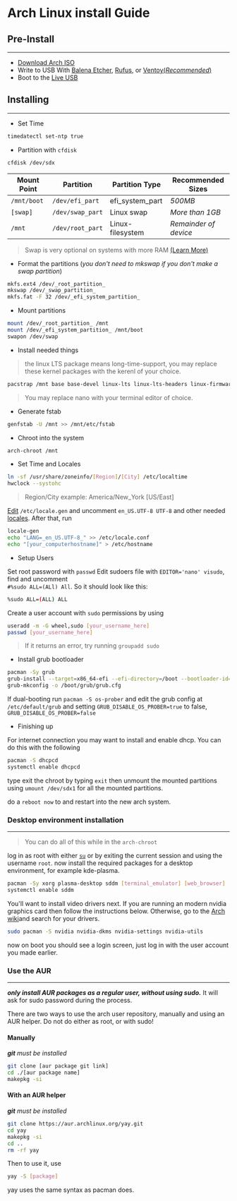 
# Arch Linux install Guide

## Pre-Install

---

- [Download Arch ISO](https://archlinux.org/download/)
- Write to USB With [Balena Etcher](https://www.balena.io/etcher/), [Rufus](https://rufus.ie/en/#), or [Ventoy(*Recommended*)](https://www.ventoy.net/en/download.html)  
- Boot to the [Live USB](https://en.wikipedia.org/wiki/Live_USB)

## Installing

---

- Set Time  

``` bash
timedatectl set-ntp true
```

- Partition with `cfdisk`  

```bash
cfdisk /dev/sdx
```

|Mount Point|   Partition    | Partition Type |  Recommended Sizes  |
|-----------|----------------|----------------|---------------------|
|`/mnt/boot`|`/dev/efi_part` |efi_system_part |*500MB*              |
|`[swap]`   |`/dev/swap_part`|Linux swap      |*More than 1GB*      |
|`/mnt`    |`/dev/root_part`|Linux-filesystem|*Remainder of device*|

>Swap is very optional on systems with more RAM [(Learn More)](https://wiki.archlinux.org/title/Swap)

- Format the partitions (*you don't need to mkswap if you don't make a swap partition*)

``` bash
mkfs.ext4 /dev/_root_partition_
mkswap /dev/_swap_partition_
mkfs.fat -F 32 /dev/_efi_system_partition_
```

- Mount partitions

``` bash
mount /dev/_root_partition_ /mnt
mount /dev/_efi_system_partition_ /mnt/boot
swapon /dev/swap
```

- Install needed things

> the linux LTS package means long-time-support, you may replace these kernel packages with the kerenl of your choice.

``` bash
pacstrap /mnt base base-devel linux-lts linux-lts-headers linux-firmware nano sudo
```

>You may replace nano with your terminal editor of choice.

- Generate fstab

``` bash
genfstab -U /mnt >> /mnt/etc/fstab
```

- Chroot into the system

``` bash
arch-chroot /mnt
```

- Set Time and Locales

``` bash
ln -sf /usr/share/zoneinfo/[Region]/[City] /etc/localtime
hwclock --systohc
```

> Region/City example: America/New_York [US/East]  

[Edit](https://wiki.archlinux.org/title/Textedit "Textedit")  `/etc/locale.gen` and uncomment `en_US.UTF-8 UTF-8` and other needed [locales](https://wiki.archlinux.org/title/Locale "Locale"). After that, run

``` bash
locale-gen
echo "LANG=_en_US.UTF-8_" >> /etc/locale.conf
echo "[your_computerhostname]" > /etc/hostname
```

- Setup Users  

Set root password with `passwd`
Edit sudoers file with `EDITOR='nano' visudo`, find and uncomment  
`#%sudo ALL=(ALl) All`. So it should look like this:  

``` bash
%sudo ALL=(ALL) ALL
```

Create a user account with `sudo` permissions by using

```bash
useradd -m -G wheel,sudo [your_username_here]
passwd [your_username_here]
```

> If it returns an error, try running `groupadd sudo`
  
- Install grub bootloader  

``` bash
pacman -Sy grub
grub-install --target=x86_64-efi --efi-directory=/boot --bootloader-id=GRUB
grub-mkconfig -o /boot/grub/grub.cfg
```

If dual-booting run `pacman -S os-prober` and edit the grub config at `/etc/default/grub` and setting `GRUB_DISABLE_OS_PROBER=true` to false, `GRUB_DISABLE_OS_PROBER=false`

- Finishing up  

For internet connection you may want to install and enable dhcp. You can do this with the following

```bash
pacman -S dhcpcd
systemctl enable dhcpcd 
```

type exit the chroot by typing `exit` then unmount the mounted partitions using `umount /dev/sdx1` for all the mounted partitions.  

do a `reboot now` to and restart into the new arch system.  

### Desktop environment installation

---
>You can do all of this while in the `arch-chroot`

log in as root with either [`su`](https://wiki.archlinux.org/title/su) or by exiting the current session and using the username `root`.
now install the required packages for a desktop environment, for example kde-plasma.

``` bash
pacman -Sy xorg plasma-desktop sddm [terminal_emulator] [web_browser]
systemctl enable sddm
```

You'll want to install video drivers next. If you are running an modern nvidia graphics card then follow the instructions below. Otherwise, go to the [Arch wiki](https://wiki.archlinux.org)and search for your drivers.

```bash
sudo pacman -S nvidia nvidia-dkms nvidia-settings nvidia-utils
```

now on boot you should see a login screen, just log in with the user account you made earlier.

### Use the AUR

---

***only install AUR packages as a regular user, without using sudo.*** It will ask for sudo password during the process.  

There are two ways to use the arch user repository, manually and using an AUR helper. Do not do either as root, or with sudo!

#### Manually

***git** must be installed*

``` bash
git clone [aur package git link]
cd ./[aur package name]
makepkg -si
```

#### With an AUR helper

***git** must be installed*

```bash
git clone https://aur.archlinux.org/yay.git 
cd yay
makepkg -si
cd ..
rm -rf yay
```

Then to use it, use  

```bash
yay -S [package]
```

yay uses the same syntax as pacman does.
